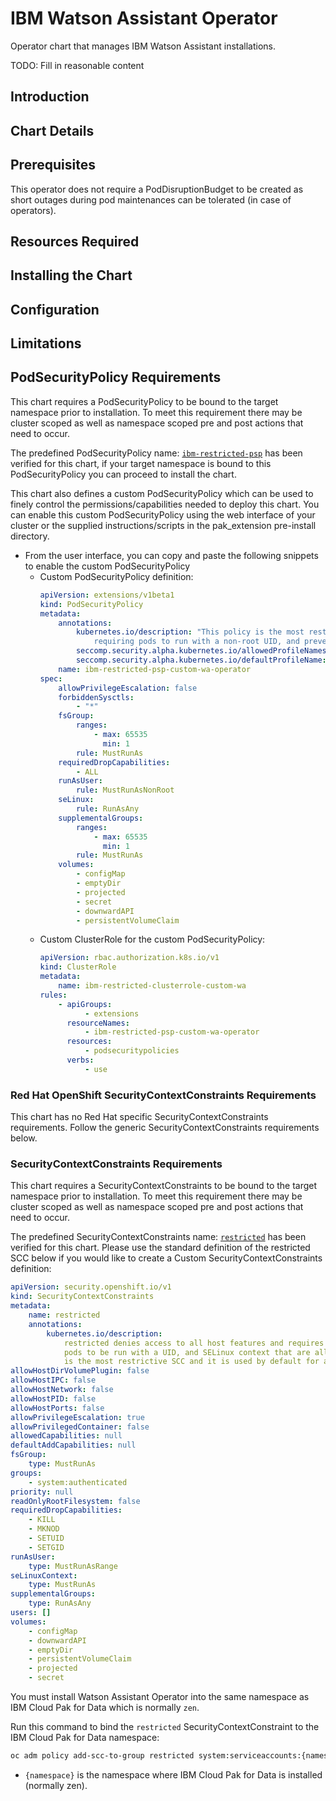 # IBM Watson Assistant Operator

Operator chart that manages IBM Watson Assistant installations.

TODO: Fill in reasonable content

## Introduction

## Chart Details

## Prerequisites

This operator does not require a PodDisruptionBudget to be created as short outages during pod maintenances can be tolerated (in case of operators).

## Resources Required

## Installing the Chart

## Configuration

## Limitations

## PodSecurityPolicy Requirements

This chart requires a PodSecurityPolicy to be bound to the target namespace prior to installation. To meet this requirement there may be cluster scoped as well as namespace scoped pre and post actions that need to occur.

The predefined PodSecurityPolicy name: [`ibm-restricted-psp`](https://ibm.biz/cpkspec-psp) has been verified for this chart, if your target namespace is bound to this PodSecurityPolicy you can proceed to install the chart.

This chart also defines a custom PodSecurityPolicy which can be used to finely control the permissions/capabilities needed to deploy this chart. You can enable this custom PodSecurityPolicy using the web interface of your cluster or the supplied instructions/scripts in the pak_extension pre-install directory.

-   From the user interface, you can copy and paste the following snippets to enable the custom PodSecurityPolicy
    -   Custom PodSecurityPolicy definition:
        ```yaml
        apiVersion: extensions/v1beta1
        kind: PodSecurityPolicy
        metadata:
            annotations:
                kubernetes.io/description: "This policy is the most restrictive,
                    requiring pods to run with a non-root UID, and preventing pods from accessing the host."
                seccomp.security.alpha.kubernetes.io/allowedProfileNames: docker/default
                seccomp.security.alpha.kubernetes.io/defaultProfileName: docker/default
            name: ibm-restricted-psp-custom-wa-operator
        spec:
            allowPrivilegeEscalation: false
            forbiddenSysctls:
                - "*"
            fsGroup:
                ranges:
                    - max: 65535
                      min: 1
                rule: MustRunAs
            requiredDropCapabilities:
                - ALL
            runAsUser:
                rule: MustRunAsNonRoot
            seLinux:
                rule: RunAsAny
            supplementalGroups:
                ranges:
                    - max: 65535
                      min: 1
                rule: MustRunAs
            volumes:
                - configMap
                - emptyDir
                - projected
                - secret
                - downwardAPI
                - persistentVolumeClaim
        ```
    -   Custom ClusterRole for the custom PodSecurityPolicy:
        ```yaml
        apiVersion: rbac.authorization.k8s.io/v1
        kind: ClusterRole
        metadata:
            name: ibm-restricted-clusterrole-custom-wa
        rules:
            - apiGroups:
                  - extensions
              resourceNames:
                  - ibm-restricted-psp-custom-wa-operator
              resources:
                  - podsecuritypolicies
              verbs:
                  - use
        ```

### Red Hat OpenShift SecurityContextConstraints Requirements

This chart has no Red Hat specific SecurityContextConstraints requirements. Follow the generic SecurityContextConstraints requirements below.

### SecurityContextConstraints Requirements

This chart requires a SecurityContextConstraints to be bound to the target namespace prior to installation. To meet this requirement there may be cluster scoped as well as namespace scoped pre and post actions that need to occur.

The predefined SecurityContextConstraints name: [`restricted`](https://ibm.biz/cpkspec-scc) has been verified for this chart.
Please use the standard definition of the restricted SCC below if you would like to create a Custom SecurityContextConstraints definition:

```yaml
apiVersion: security.openshift.io/v1
kind: SecurityContextConstraints
metadata:
    name: restricted
    annotations:
        kubernetes.io/description:
            restricted denies access to all host features and requires
            pods to be run with a UID, and SELinux context that are allocated to the namespace.  This
            is the most restrictive SCC and it is used by default for authenticated users.
allowHostDirVolumePlugin: false
allowHostIPC: false
allowHostNetwork: false
allowHostPID: false
allowHostPorts: false
allowPrivilegeEscalation: true
allowPrivilegedContainer: false
allowedCapabilities: null
defaultAddCapabilities: null
fsGroup:
    type: MustRunAs
groups:
    - system:authenticated
priority: null
readOnlyRootFilesystem: false
requiredDropCapabilities:
    - KILL
    - MKNOD
    - SETUID
    - SETGID
runAsUser:
    type: MustRunAsRange
seLinuxContext:
    type: MustRunAs
supplementalGroups:
    type: RunAsAny
users: []
volumes:
    - configMap
    - downwardAPI
    - emptyDir
    - persistentVolumeClaim
    - projected
    - secret
```

You must install Watson Assistant Operator into the same namespace as IBM Cloud Pak for Data which is normally `zen`.

Run this command to bind the `restricted` SecurityContextConstraint to the IBM Cloud Pak for Data namespace:

```bash
oc adm policy add-scc-to-group restricted system:serviceaccounts:{namespace}
```

-   `{namespace}` is the namespace where IBM Cloud Pak for Data is installed (normally zen).
